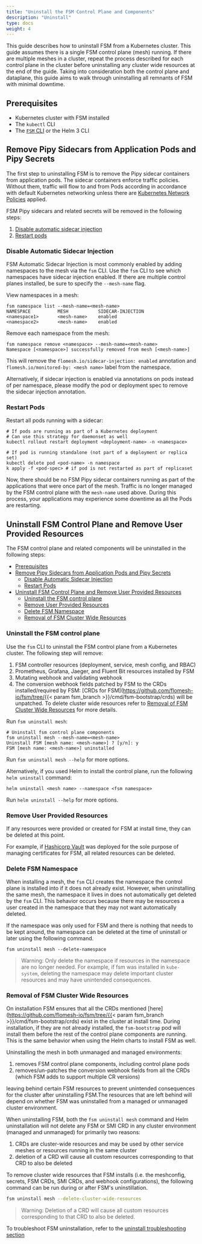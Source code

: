 ```yaml
---
title: "Uninstall the FSM Control Plane and Components"
description: "Uninstall"
type: docs
weight: 4
---
```


This guide describes how to uninstall FSM from a Kubernetes cluster. This guide assumes there is a single FSM control plane (mesh) running. If there are multiple meshes in a cluster, repeat the process described for each control plane in the cluster before uninstalling any cluster wide resources at the end of the guide. Taking into consideration both the control plane and dataplane, this guide aims to walk through uninstalling all remnants of FSM with minimal downtime.

## Prerequisites

- Kubernetes cluster with FSM installed
- The `kubectl` CLI
- The [`FSM` CLI](/guides/operating/cli/#set-up-the-fsm-cli) or the Helm 3 CLI

## Remove Pipy Sidecars from Application Pods and Pipy Secrets

The first step to uninstalling FSM is to remove the Pipy sidecar containers from application pods. The sidecar containers enforce traffic policies. Without them, traffic will flow to and from Pods according in accordance with default Kubernetes networking unless there are [Kubernetes Network Policies](https://kubernetes.io/docs/concepts/services-networking/network-policies/) applied.

FSM Pipy sidecars and related secrets will be removed in the following steps:

1. [Disable automatic sidecar injection](#disable-automatic-sidecar-injection)
1. [Restart pods](#restart-pods)

### Disable Automatic Sidecar Injection

FSM Automatic Sidecar Injection is most commonly enabled by adding namespaces to the mesh via the `fsm` CLI. Use the `fsm` CLI to see which
namespaces have sidecar injection enabled. If there are multiple control planes installed, be sure to specify the `--mesh-name` flag.

View namespaces in a mesh:

```console
fsm namespace list --mesh-name=<mesh-name>
NAMESPACE          MESH           SIDECAR-INJECTION
<namespace1>       <mesh-name>    enabled
<namespace2>       <mesh-name>    enabled
```

Remove each namespace from the mesh:

```console
fsm namespace remove <namespace> --mesh-name=<mesh-name>
Namespace [<namespace>] successfully removed from mesh [<mesh-name>]
```

This will remove the `flomesh.io/sidecar-injection: enabled` annotation and `flomesh.io/monitored-by: <mesh name>` label from the namespace. 

Alternatively, if sidecar injection is enabled via annotations on pods instead of per namespace, please modify the pod or deployment spec to remove the sidecar injection annotation.

### Restart Pods

Restart all pods running with a sidecar:

```console
# If pods are running as part of a Kubernetes deployment
# Can use this strategy for daemonset as well
kubectl rollout restart deployment <deployment-name> -n <namespace>

# If pod is running standalone (not part of a deployment or replica set)
kubectl delete pod <pod-name> -n namespace
k apply -f <pod-spec> # if pod is not restarted as part of replicaset
```

Now, there should be no FSM Pipy sidecar containers running as part of the applications that were once part of the mesh. Traffic is no
longer managed by the FSM control plane with the `mesh-name` used above. During this process, your applications may experience some downtime
as all the Pods are restarting.

## Uninstall FSM Control Plane and Remove User Provided Resources

The FSM control plane and related components will be uninstalled in the following steps:

* [Prerequisites](#prerequisites)
* [Remove Pipy Sidecars from Application Pods and Pipy Secrets](#remove-pipy-sidecars-from-application-pods-and-pipy-secrets)
  * [Disable Automatic Sidecar Injection](#disable-automatic-sidecar-injection)
  * [Restart Pods](#restart-pods)
* [Uninstall FSM Control Plane and Remove User Provided Resources](#uninstall-fsm-control-plane-and-remove-user-provided-resources)
  * [Uninstall the FSM control plane](#uninstall-the-fsm-control-plane)
  * [Remove User Provided Resources](#remove-user-provided-resources)
  * [Delete FSM Namespace](#delete-fsm-namespace)
  * [Removal of FSM Cluster Wide Resources](#removal-of-fsm-cluster-wide-resources)

### Uninstall the FSM control plane

Use the `fsm` CLI to uninstall the FSM control plane from a Kubernetes cluster. The following step will remove:

1. FSM controller resources (deployment, service, mesh config, and RBAC)
1. Prometheus, Grafana, Jaeger, and Fluent Bit resources installed by FSM
1. Mutating webhook and validating webhook
1. The conversion webhook fields patched by FSM to the CRDs installed/required by FSM: [CRDs for FSM](https://github.com/flomesh-io/fsm/tree/{{< param fsm_branch >}}/cmd/fsm-bootstrap/crds) will be unpatched. To delete cluster wide resources refer to [Removal of FSM Cluster Wide Resources](#removal-of-fsm-cluster-wide-resources) for more details.

Run `fsm uninstall mesh`:

```console
# Uninstall fsm control plane components
fsm uninstall mesh --mesh-name=<mesh-name>
Uninstall FSM [mesh name: <mesh-name>] ? [y/n]: y
FSM [mesh name: <mesh-name>] uninstalled
```

Run `fsm uninstall mesh --help` for more options.

Alternatively, if you used Helm to install the control plane, run the following `helm uninstall` command:

```console
helm uninstall <mesh name> --namespace <fsm namespace>
```

Run `helm uninstall --help` for more options.

### Remove User Provided Resources

If any resources were provided or created for FSM at install time, they can be deleted at this point.

For example, if [Hashicorp Vault](/guides/security/certificates/#installing-hashi-vault) was deployed for the sole purpose of managing certificates for FSM, all related resources can be deleted.

### Delete FSM Namespace

When installing a mesh, the `fsm` CLI creates the namespace the control plane is installed into if it does not already exist. However, when uninstalling the same mesh, the namespace it lives in does not automatically get deleted by the `fsm` CLI. This behavior occurs because
there may be resources a user created in the namespace that they may not want automatically deleted.

If the namespace was only used for FSM and there is nothing that needs to be kept around, the namespace can be deleted at the time of uninstall or later using the following command.

```console
fsm uninstall mesh --delete-namespace
```

> Warning: Only delete the namespace if resources in the namespace are no longer needed. For example, if fsm was installed in `kube-system`, deleting the namespace may delete important cluster resources and may have unintended consequences.


### Removal of FSM Cluster Wide Resources

On installation FSM ensures that all the CRDs mentioned [here](https://github.com/flomesh-io/fsm/tree/{{< param fsm_branch >}}/cmd/fsm-bootstrap/crds) exist in the cluster at install time. During installation, if they are not already installed, the `fsm-bootstrap` pod will install them before the rest of the control plane components are running. This is the same behavior when using the Helm charts to install FSM as well. 

Uninstalling the mesh in both unmanaged and managed environments:
1. removes FSM control plane components, including control plane pods
2. removes/un-patches the conversion webhook fields from all the CRDs (which FSM adds to support multiple CR versions)

leaving behind certain FSM resources to prevent unintended consequences for the cluster after uninstalling FSM.The resources that are left behind will depend on whether FSM was uninstalled from a managed or unmanaged cluster environment.

When uninstalling FSM, both the `fsm uninstall mesh` command and Helm uninstallation will not delete any FSM or SMI CRD in any cluster environment (managed and unmanaged) for primarily two reasons:
1. CRDs are cluster-wide resources and may be used by other service meshes or resources running in the same cluster
2. deletion of a CRD will cause all custom resources corresponding to that CRD to also be deleted

To remove cluster wide resources that FSM installs (i.e. the meshconfig, secrets, FSM CRDs, SMI CRDs, and webhook configurations), the following command can be run during or after FSM's uninstillation.

```bash
fsm uninstall mesh --delete-cluster-wide-resources
```

> Warning: Deletion of a CRD will cause all custom resources corresponding to that CRD to also be deleted.

To troubleshoot FSM uninstallation, refer to the [uninstall troubleshooting section](/guides/troubleshooting/uninstall/)
